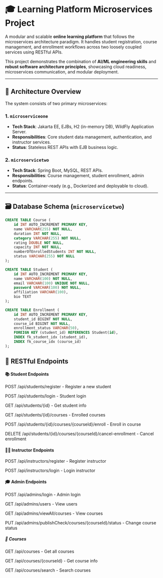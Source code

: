 # 🎓 Learning Platform Microservices Project

A modular and scalable **online learning platform** that follows the microservices architecture paradigm. It handles student registration, course management, and enrollment workflows across two loosely coupled services using RESTful APIs.

This project demonstrates the combination of **AI/ML engineering skills** and **robust software architecture principles**, showcasing cloud readiness, microservices communication, and modular deployment.

---

## 🧩 Architecture Overview

The system consists of two primary microservices:

### 1. `microserviceone`
- **Tech Stack**: Jakarta EE, EJBs, H2 (in-memory DB), WildFly Application Server.
- **Responsibilities**: Core student data management, authentication, and instructor services.
- **Status**: Stateless REST APIs with EJB business logic.

### 2. `microservicetwo`
- **Tech Stack**: Spring Boot, MySQL, REST APIs.
- **Responsibilities**: Course management, student enrollment, admin endpoints.
- **Status**: Container-ready (e.g., Dockerized and deployable to cloud).

---

## 🗃️ Database Schema (`microservicetwo`)

```sql
CREATE TABLE Course (
    id INT AUTO_INCREMENT PRIMARY KEY,
    name VARCHAR(255) NOT NULL,
    duration INT NOT NULL,
    category VARCHAR(255) NOT NULL,
    rating DOUBLE NOT NULL,
    capacity INT NOT NULL,
    numberOfEnrolledStudents INT NOT NULL,
    status VARCHAR(255) NOT NULL
);

CREATE TABLE Student (
    id INT AUTO_INCREMENT PRIMARY KEY,
    name VARCHAR(100) NOT NULL,
    email VARCHAR(100) UNIQUE NOT NULL,
    password VARCHAR(100) NOT NULL,
    affiliation VARCHAR(100),
    bio TEXT
);

CREATE TABLE Enrollment (
    id INT AUTO_INCREMENT PRIMARY KEY,
    student_id BIGINT NOT NULL,
    course_id BIGINT NOT NULL,
    enrollment_status VARCHAR(50),
    FOREIGN KEY (student_id) REFERENCES Student(id),
    INDEX fk_student_idx (student_id),
    INDEX fk_course_idx (course_id)
);

```
## 🔗 RESTful Endpoints
#### 📚 Student Endpoints
POST /api/students/register - Register a new student

POST /api/students/login - Student login

GET /api/students/{id} - Get student info

GET /api/students/{id}/courses - Enrolled courses

POST /api/students/{id}/courses/{courseId}/enroll - Enroll in course

DELETE /api/students/{id}/courses/{courseId}/cancel-enrollment - Cancel enrollment

#### 👨‍🏫 Instructor Endpoints
POST /api/instructors/register - Register instructor

POST /api/instructors/login - Login instructor

#### 🎓 Admin Endpoints
POST /api/admins/login - Admin login

GET /api/admins/users - View users

GET /api/admins/viewAll/courses - View courses

PUT /api/admins/publishCheck/courses/{courseId}/status - Change course status

##### 📖 Courses
GET /api/courses - Get all courses

GET /api/courses/{courseId} - Get course info

GET /api/courses/search - Search courses
